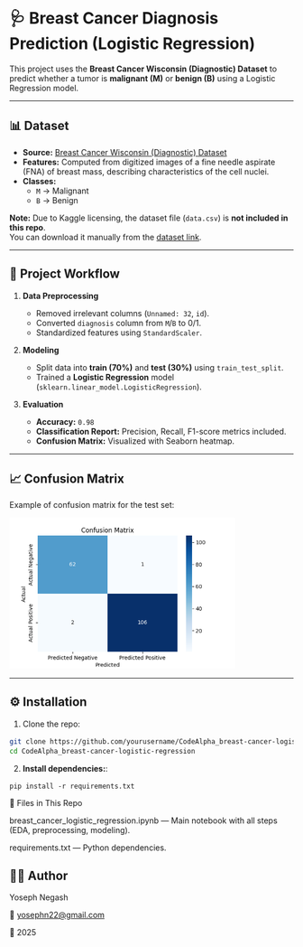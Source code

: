 # 🩺 Breast Cancer Diagnosis Prediction (Logistic Regression)

This project uses the **Breast Cancer Wisconsin (Diagnostic) Dataset** to predict whether a tumor is **malignant (M)** or **benign (B)** using a Logistic Regression model.

---

## 📊 Dataset

- **Source:** [Breast Cancer Wisconsin (Diagnostic) Dataset](https://www.kaggle.com/datasets/uciml/breast-cancer-wisconsin-data)  
- **Features:** Computed from digitized images of a fine needle aspirate (FNA) of breast mass, describing characteristics of the cell nuclei.  
- **Classes:**  
  - `M` → Malignant  
  - `B` → Benign  

**Note:** Due to Kaggle licensing, the dataset file (`data.csv`) is **not included in this repo**.  
You can download it manually from the [dataset link](https://www.kaggle.com/datasets/uciml/breast-cancer-wisconsin-data).

---

## 🚀 Project Workflow

1. **Data Preprocessing**
   - Removed irrelevant columns (`Unnamed: 32`, `id`).
   - Converted `diagnosis` column from `M`/`B` to 0/1.
   - Standardized features using `StandardScaler`.

2. **Modeling**
   - Split data into **train (70%)** and **test (30%)** using `train_test_split`.
   - Trained a **Logistic Regression** model (`sklearn.linear_model.LogisticRegression`).

3. **Evaluation**
   - **Accuracy:** `0.98`  
   - **Classification Report:** Precision, Recall, F1-score metrics included.  
   - **Confusion Matrix:** Visualized with Seaborn heatmap.

---

## 📈 Confusion Matrix

Example of confusion matrix for the test set:

<img src="images/confusion_matrix.png" alt="Confusion Matrix" width="400">

---

## ⚙️ Installation

1. Clone the repo:

```bash
git clone https://github.com/yourusername/CodeAlpha_breast-cancer-logistic-regression.git
cd CodeAlpha_breast-cancer-logistic-regression
 ```
2. **Install dependencies:**:   
```commandline
pip install -r requirements.txt
```
📂 Files in This Repo

breast_cancer_logistic_regression.ipynb — Main notebook with all steps (EDA, preprocessing, modeling).

requirements.txt — Python dependencies.

## 👨‍💻 Author

Yoseph Negash

📧 yosephn22@gmail.com

📅 2025
